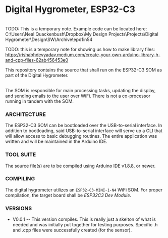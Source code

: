 # Digital Hygrometer, ESP32-C3 #
<br>
TODO: This is a temporary note.  Example code can be located here:<br> C:\Users\Neal Quackenbush\Dropbox\My Design Projects\Projects\Digital Hygrometer\Design\SW\Archive\epd1in54
<br>

TODO: this is a temporary note for showing us how to make library files: https://rishabhdevyadav.medium.com/create-your-own-arduino-library-h-and-cpp-files-62ab456453e0
<br>

This repository contains the source that shall run on the ESP32-C3 SOM as part of the Digital Hygrometer. <br><br>

The SOM is responsible for main processing tasks, updating the display, and sending emails to the user over WiFi.  There is not a co-processor running in tandem with the SOM.  

### ARCHITECTURE ###
The ESP32-C3 SOM can be bootloaded over the USB-to-serial interface.  In addition to bootloading, said USB-to-serial interface will serve up a CLI that will allow access to basic debugging routines.  The entire application was written and will be maintained in the Arduino IDE. <br>

### TOOL SUITE ###

The source file(s) are to be compiled using Arduino IDE v1.8.8, or newer.   <br>

### COMPILING ###
The digital hygrometer utilizes an `ESP32-C3-MINI-1-N4` WiFi SOM.  For proper compilation, the target board shall be *ESP32C3 Dev Module*.  

### VERSIONS ###
* V0.0.1 -- This version compiles.  This is really just a skelton of what is needed and was initially put together for testing purposes.  Specific .h and .cpp files were successfully created (for the sensor).    

